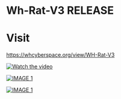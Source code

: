 # Wh-Rat-V3 RELEASE

#  Visit 
https://whcyberspace.org/view/WH-Rat-V3


[![Watch the video](https://github.com/wh-Cyberspace/Wh-Rat-V3/blob/main/img/wh-rat-v3-V1.png?raw=true)](https://whcyberspace.org/videos/wh-rat-v3-video.mp4)


[![IMAGE 1](https://github.com/wh-Cyberspace/Wh-Rat-V3/blob/main/img/wh-rat-v3-P1.png?raw=true)](https://www.youtube.com/channel/UCj6ekUzjItnjP6T7I9r1WMA?sub_confirmation=1 "Don't upload payload inbuilt Antivirus website")

[![IMAGE 1](https://github.com/wh-Cyberspace/Wh-Rat-V3/blob/main/img/wh-rat-v3-P2.png?raw=true)](https://www.youtube.com/channel/UCj6ekUzjItnjP6T7I9r1WMA?sub_confirmation=1 "Don't upload payload inbuilt Antivirus website")
